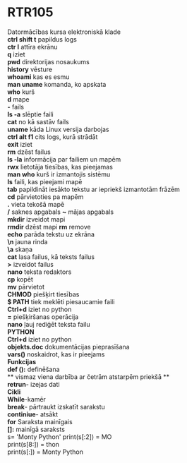 # RTR105
Datormācības kursa elektroniskā klade  
**ctrl shift t** papildus logs    
**ctr l** attīra ekrānu    
**q** iziet  
**pwd** direktorijas nosaukums    
**history** vēsture    
**whoami** kas es esmu    
**man uname** komanda, ko apskata  
**who** kurš  
**d** mape  
**-** fails  
**ls -a** slēptie faili  
**cat** no kā sastāv fails  
**uname** kāda Linux versija darbojas  
**ctrl alt f1** cits logs, kurā strādāt  
**exit** iziet   
**rm** dzēst failus  
**ls -la** informācija par failiem un mapēm  
**rwx** lietotāja tiesības, kas pieejamas  
**man who** kurš ir izmantojis sistēmu  
**ls** faili, kas pieejami mapē  
**tab** papildināt iesākto tekstu ar iepriekš izmantotām frāzēm  
**cd** pārvietoties pa mapēm  
**.** vieta tekošā mapē  
**/** saknes apgabals
**~** mājas apgabals  
**mkdir** izveidot mapi  
**rmdir** dzēst mapi
**rm** remove  
**echo** parāda tekstu uz ekrāna  
**\n** jauna rinda  
**\a** skaņa  
**cat** lasa failus, kā teksts failus  
**>** izveidot failus  
**nano** teksta redaktors  
**cp** kopēt  
**mv** pārvietot  
**CHMOD** piešķirt tiesības  
**$ PATH** tiek meklēti piesaucamie faili  
**Ctrl+d** iziet no python   
**=** piešķiršanas operācija  
**nano** ļauj rediģēt teksta failu    
**PYTHON**  
**Ctrl+d** iziet no python  
**objekts.__doc__** dokumentācijas pieprasīšana    
**vars()** noskaidrot, kas ir pieejams      
**Funkcijas**  
**def ():** definēšana  
     ** vismaz viena darbība ar četrām atstarpēm priekšā **  
**retrun**- izejas dati  
**Cikli**  
**While**-kamēr  
**break**- pārtraukt izskatīt sarakstu  
**continiue**- atsākt  
**for** Saraksta mainīgais  
**[]:** mainīgā saraksts  
s= 'Monty Python'
print(s[:2]) = MO  
print(s[8:]) = thon  
print(s[:]) = Monty Python  
